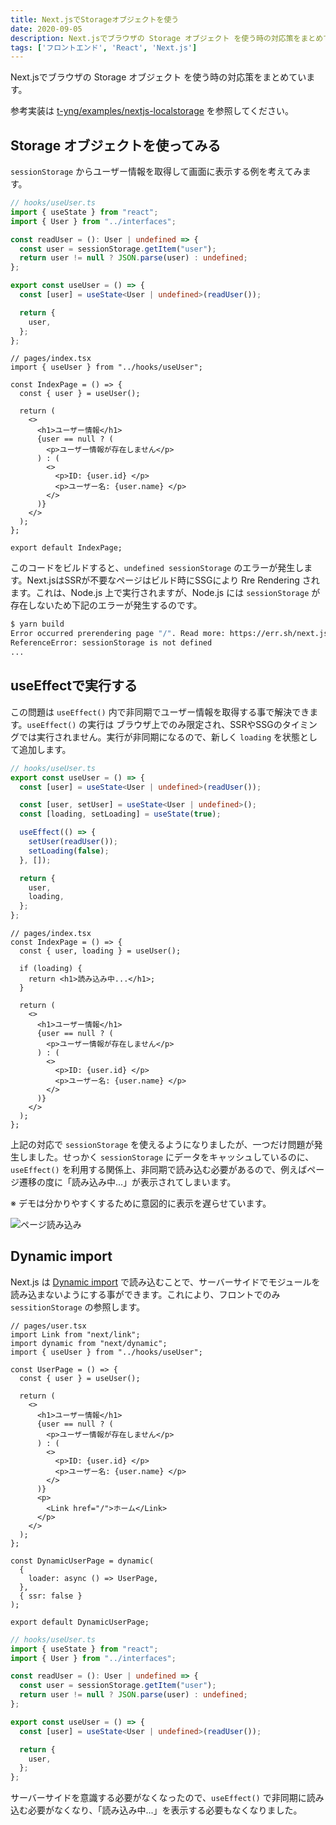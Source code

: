 ```yaml
---
title: Next.jsでStorageオブジェクトを使う
date: 2020-09-05
description: Next.jsでブラウザの Storage オブジェクト を使う時の対応策をまとめています。
tags: ['フロントエンド', 'React', 'Next.js']
---
```


Next.jsでブラウザの Storage オブジェクト を使う時の対応策をまとめています。

参考実装は [t-yng/examples/nextjs-localstorage](https://github.com/t-yng/examples/tree/master/nextjs-localstorage) を参照してください。

## Storage オブジェクトを使ってみる
`sessionStorage` からユーザー情報を取得して画面に表示する例を考えてみます。

```typescript
// hooks/useUser.ts
import { useState } from "react";
import { User } from "../interfaces";

const readUser = (): User | undefined => {
  const user = sessionStorage.getItem("user");
  return user != null ? JSON.parse(user) : undefined;
};

export const useUser = () => {
  const [user] = useState<User | undefined>(readUser());

  return {
    user,
  };
};
```

```tsx
// pages/index.tsx
import { useUser } from "../hooks/useUser";

const IndexPage = () => {
  const { user } = useUser();

  return (
    <>
      <h1>ユーザー情報</h1>
      {user == null ? (
        <p>ユーザー情報が存在しません</p>
      ) : (
        <>
          <p>ID: {user.id} </p>
          <p>ユーザー名: {user.name} </p>
        </>
      )}
    </>
  );
};

export default IndexPage;
```

このコードをビルドすると、`undefined sessionStorage` のエラーが発生します。Next.jsはSSRが不要なページはビルド時にSSGにより Rre Rendering されます。これは、Node.js 上で実行されますが、Node.js には `sessionStorage` が存在しないため下記のエラーが発生するのです。

```sh
$ yarn build
Error occurred prerendering page "/". Read more: https://err.sh/next.js/prerender-error
ReferenceError: sessionStorage is not defined
...
```

## useEffectで実行する
この問題は `useEffect()` 内で非同期でユーザー情報を取得する事で解決できます。`useEffect()` の実行は ブラウザ上でのみ限定され、SSRやSSGのタイミングでは実行されません。実行が非同期になるので、新しく `loading` を状態として追加します。

```typescript
// hooks/useUser.ts
export const useUser = () => {
  const [user] = useState<User | undefined>(readUser());

  const [user, setUser] = useState<User | undefined>();
  const [loading, setLoading] = useState(true);

  useEffect(() => {
    setUser(readUser());
    setLoading(false);
  }, []);

  return {
    user,
    loading,
  };
};
```

```tsx
// pages/index.tsx
const IndexPage = () => {
  const { user, loading } = useUser();

  if (loading) {
    return <h1>読み込み中...</h1>;
  }

  return (
    <>
      <h1>ユーザー情報</h1>
      {user == null ? (
        <p>ユーザー情報が存在しません</p>
      ) : (
        <>
          <p>ID: {user.id} </p>
          <p>ユーザー名: {user.name} </p>
        </>
      )}
    </>
  );
};
```

上記の対応で `sessionStorage` を使えるようになりましたが、一つだけ問題が発生しました。せっかく `sessionStorage` にデータをキャッシュしているのに、`useEffect()` を利用する関係上、非同期で読み込む必要があるので、例えばページ遷移の度に「読み込み中...」が表示されてしまいます。  

※ デモは分かりやすくするために意図的に表示を遅らせています。

![ページ読み込み](/images/posts/nextjs-storage/move-page.gif)

## Dynamic import
Next.js は [Dynamic import](https://nextjs.org/docs/advanced-features/dynamic-import) で読み込むことで、サーバーサイドでモジュールを読み込まないようにする事ができます。これにより、フロントでのみ `sessitionStorage` の参照します。

```tsx
// pages/user.tsx
import Link from "next/link";
import dynamic from "next/dynamic";
import { useUser } from "../hooks/useUser";

const UserPage = () => {
  const { user } = useUser();

  return (
    <>
      <h1>ユーザー情報</h1>
      {user == null ? (
        <p>ユーザー情報が存在しません</p>
      ) : (
        <>
          <p>ID: {user.id} </p>
          <p>ユーザー名: {user.name} </p>
        </>
      )}
      <p>
        <Link href="/">ホーム</Link>
      </p>
    </>
  );
};

const DynamicUserPage = dynamic(
  {
    loader: async () => UserPage,
  },
  { ssr: false }
);

export default DynamicUserPage;
```

```typescript
// hooks/useUser.ts
import { useState } from "react";
import { User } from "../interfaces";

const readUser = (): User | undefined => {
  const user = sessionStorage.getItem("user");
  return user != null ? JSON.parse(user) : undefined;
};

export const useUser = () => {
  const [user] = useState<User | undefined>(readUser());

  return {
    user,
  };
};
```

サーバーサイドを意識する必要がなくなったので、`useEffect()` で非同期に読み込む必要がなくなり、「読み込み中...」を表示する必要もなくなりました。